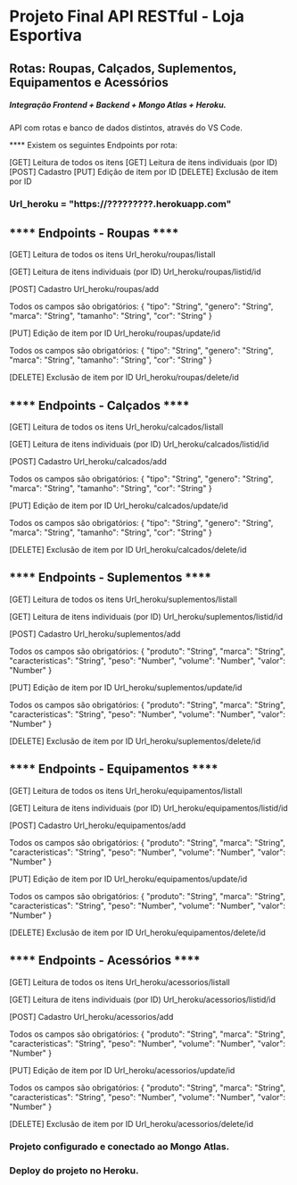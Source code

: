# Projeto Final API RESTful - Loja Esportiva

## Rotas: Roupas, Calçados, Suplementos, Equipamentos e Acessórios

##### Integração Frontend + Backend + Mongo Atlas + Heroku.

API com rotas e banco de dados distintos, através do VS Code.

**** Existem os seguintes Endpoints por rota:

[GET] Leitura de todos os itens
[GET] Leitura de itens individuais (por ID)
[POST] Cadastro
[PUT] Edição de item por ID
[DELETE] Exclusão de item por ID

###  Url_heroku = "https://?????????.herokuapp.com"

## **** Endpoints - Roupas ****

[GET] Leitura de todos os itens
Url_heroku/roupas/listall

[GET] Leitura de itens individuais (por ID)
Url_heroku/roupas/listid/id

[POST] Cadastro
Url_heroku/roupas/add

Todos os campos são obrigatórios:
{ "tipo": "String", 
  "genero": "String",
  "marca": "String", 
  "tamanho": "String",
  "cor": "String"
}

[PUT] Edição de item por ID
Url_heroku/roupas/update/id

Todos os campos são obrigatórios:
{ "tipo": "String", 
  "genero": "String",
  "marca": "String", 
  "tamanho": "String",
  "cor": "String"
}

[DELETE] Exclusão de item por ID
Url_heroku/roupas/delete/id

## **** Endpoints - Calçados ****

[GET] Leitura de todos os itens
Url_heroku/calcados/listall

[GET] Leitura de itens individuais (por ID)
Url_heroku/calcados/listid/id

[POST] Cadastro
Url_heroku/calcados/add

Todos os campos são obrigatórios:
{ "tipo": "String", 
  "genero": "String",
  "marca": "String", 
  "tamanho": "String",
  "cor": "String"
}

[PUT] Edição de item por ID
Url_heroku/calcados/update/id

Todos os campos são obrigatórios:
{ "tipo": "String", 
  "genero": "String",
  "marca": "String", 
  "tamanho": "String",
  "cor": "String"
}

[DELETE] Exclusão de item por ID
Url_heroku/calcados/delete/id

## **** Endpoints - Suplementos ****

[GET] Leitura de todos os itens
Url_heroku/suplementos/listall

[GET] Leitura de itens individuais (por ID)
Url_heroku/suplementos/listid/id

[POST] Cadastro
Url_heroku/suplementos/add

Todos os campos são obrigatórios:
{ "produto": "String", 
  "marca": "String",
  "caracteristicas": "String", 
  "peso": "Number",
  "volume": "Number",
  "valor": "Number"
}

[PUT] Edição de item por ID
Url_heroku/suplementos/update/id

Todos os campos são obrigatórios:
{ "produto": "String", 
  "marca": "String",
  "caracteristicas": "String", 
  "peso": "Number",
  "volume": "Number",
  "valor": "Number"
}

[DELETE] Exclusão de item por ID
Url_heroku/suplementos/delete/id

## **** Endpoints - Equipamentos ****

[GET] Leitura de todos os itens
Url_heroku/equipamentos/listall

[GET] Leitura de itens individuais (por ID)
Url_heroku/equipamentos/listid/id

[POST] Cadastro
Url_heroku/equipamentos/add

Todos os campos são obrigatórios:
{ "produto": "String", 
  "marca": "String",
  "caracteristicas": "String", 
  "peso": "Number",
  "volume": "Number",
  "valor": "Number"
}

[PUT] Edição de item por ID
Url_heroku/equipamentos/update/id

Todos os campos são obrigatórios:
{ "produto": "String", 
  "marca": "String",
  "caracteristicas": "String", 
  "peso": "Number",
  "volume": "Number",
  "valor": "Number"
}

[DELETE] Exclusão de item por ID
Url_heroku/equipamentos/delete/id

## **** Endpoints - Acessórios ****

[GET] Leitura de todos os itens
Url_heroku/acessorios/listall

[GET] Leitura de itens individuais (por ID)
Url_heroku/acessorios/listid/id

[POST] Cadastro
Url_heroku/acessorios/add

Todos os campos são obrigatórios:
{ "produto": "String", 
  "marca": "String",
  "caracteristicas": "String", 
  "peso": "Number",
  "volume": "Number",
  "valor": "Number"
}

[PUT] Edição de item por ID
Url_heroku/acessorios/update/id

Todos os campos são obrigatórios:
{ "produto": "String", 
  "marca": "String",
  "caracteristicas": "String", 
  "peso": "Number",
  "volume": "Number",
  "valor": "Number"
}

[DELETE] Exclusão de item por ID
Url_heroku/acessorios/delete/id

### Projeto configurado e conectado ao Mongo Atlas.

### Deploy do projeto no Heroku.
